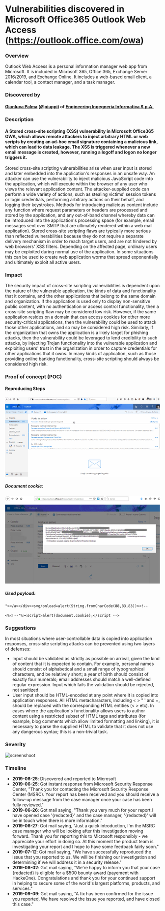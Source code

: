 # Vulnerabilities discovered in Microsoft Office365 Outlook Web Access (https://outlook.office.com/owa)

### Overview
Outlook Web Access is a personal information manager web app from Microsoft. It is included in Microsoft 365, Office 365, Exchange Server 2016/2019, and Exchange Online. It includes a web-based email client, a calendar tool, a contact manager, and a task manager.

### Discovered by
#### [Gianluca Palma](https://www.linkedin.com/in/piuppi/) ([@piuppi](https://twitter.com/piuppi)) of [Engineering Ingegneria Informatica S.p.A.](https://www.eng.it)
 
### Description

#### A Stored cross-site scripting (XSS) vulnerability in Microsoft Office365 OWA, which allows remote attackers to inject arbitrary HTML or web scripts by creating an ad-hoc email signature containing a malicious link, which can lead to data leakage. The XSS is triggered whenever a new email message is created, however, running a logoff and logon no longer triggers it.

Stored cross-site scripting vulnerabilities arise when user input is stored and later embedded into the application's responses in an unsafe way. An attacker can use the vulnerability to inject malicious JavaScript code into the application, which will execute within the browser of any user who views the relevant application content. The attacker-supplied code can perform a wide variety of actions, such as stealing victims' session tokens or login credentials, performing arbitrary actions on their behalf, and logging their keystrokes. Methods for introducing malicious content include any function where request parameters or headers are processed and stored by the application, and any out-of-band channel whereby data can be introduced into the application's processing space (for example, email messages sent over SMTP that are ultimately rendered within a web mail application). Stored cross-site scripting flaws are typically more serious than reflected vulnerabilities because they do not require a separate delivery mechanism in order to reach target users, and are not hindered by web browsers' XSS filters. Depending on the affected page, ordinary users may be exploited during normal use of the application. In some situations this can be used to create web application worms that spread exponentially and ultimately exploit all active users.

### Impact
The security impact of cross-site scripting vulnerabilities is dependent upon the nature of the vulnerable application, the kinds of data and functionality that it contains, and the other applications that belong to the same domain and organization. If the application is used only to display non-sensitive public content, with no authentication or access control functionality, then a cross-site scripting flaw may be considered low risk. However, if the same application resides on a domain that can access cookies for other more security-critical applications, then the vulnerability could be used to attack those other applications, and so may be considered high risk. Similarly, if the organization that owns the application is a likely target for phishing attacks, then the vulnerability could be leveraged to lend credibility to such attacks, by injecting Trojan functionality into the vulnerable application and exploiting users' trust in the organization in order to capture credentials for other applications that it owns. In many kinds of application, such as those providing online banking functionality, cross-site scripting should always be considered high risk.

### Proof of concept (POC)
#### Reproducing Steps

![](images/XSS-poc_R.gif)

##### Document cookie: 
![screenshoot](images/document-cookie_R.png)

##### Used payload:
```"></a></div><svg/onload=alert(String.fromCharCode(88,83,83))><!--```
    
```<%<!--'%><script>alert(document.cookie);</script -->```


### Suggestions
In most situations where user-controllable data is copied into application responses, cross-site scripting attacks can be prevented using two layers of defenses:
- Input should be validated as strictly as possible on arrival, given the kind of content that it is expected to contain. For example, personal names should consist of alphabetical and a small range of typographical characters, and be relatively short; a year of birth should consist of exactly four numerals; email addresses should match a well-defined regular expression. Input which fails the validation should be rejected, not sanitized.
- User input should be HTML-encoded at any point where it is copied into application responses. All HTML metacharacters, including < > " ' and =, should be replaced with the corresponding HTML entities (&lt; &gt; etc).
In cases where the application's functionality allows users to author content using a restricted subset of HTML tags and attributes (for example, blog comments which allow limited formatting and linking), it is necessary to parse the supplied HTML to validate that it does not use any dangerous syntax; this is a non-trivial task.

### Severity

![screenshoot](images/bounty.jpg)

### Timeline
- **2019-06-25**: Discovered and reported to Microsoft
- **2019-06-25**: Got instant response from Microsoft Security Response Center, "Thank you for contacting the Microsoft Security Response Center (MSRC). Your report has been received and you should receive a follow-up message from the case manager once your case has been fully reviewed."
- **2019-06-26**: Got mail saying, "Thank you very much for your report.I have opened case '{redacted}' and the case manager, '{redacted}' will be in touch when there is more information."
- **2019-06-27**: Got mail saying, "Just a quick introduction, I'm the MSRC case manager who will be looking after this investigation moving forward. Thank you for reporting this to Microsoft responsibly - we appreciate your effort in doing so. At this moment the product team is investigating your report and I hope to have some feedback fairly soon."
- **2019-07-12**: Got mail saying, "We have successfully reproduced the issue that you reported to us.  We will be finishing our investigation and determining if we will address it in a security release."
- **2019-08-02**: Got mail saying, "We're happy to inform you that your case {redacted} is eligible for a $500 bounty award (payement with HackeOne). Congratulations and thank you for your continued support in helping to secure some of the world's largest platforms, products, and services."
- **2019-09-09**: Got mail saying, "A fix has been confirmed for the issue you reported, We have resolved the issue you reported, and have closed this case."
